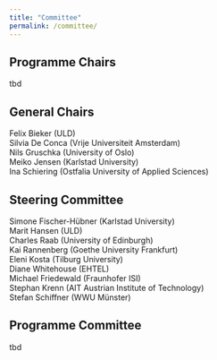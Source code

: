```yaml
---
title: "Committee"
permalink: /committee/
---
```


## Programme Chairs
tbd

## General Chairs
Felix Bieker (ULD) <br/>
Silvia De Conca (Vrije Universiteit Amsterdam)<br/>
Nils Gruschka (University of Oslo)<br/>
Meiko Jensen (Karlstad University)<br/>
Ina Schiering (Ostfalia University of Applied Sciences)

## Steering Committee
Simone Fischer-Hübner (Karlstad University)<br/>
Marit Hansen (ULD)<br/>
Charles Raab (University of Edinburgh)<br/>
Kai Rannenberg (Goethe University Frankfurt)<br/>
Eleni Kosta (Tilburg University)<br/>
Diane Whitehouse (EHTEL)<br/>
Michael	Friedewald (Fraunhofer ISI)<br/>
Stephan	Krenn (AIT Austrian Institute of Technology)<br/>
Stefan Schiffner (WWU Münster)

## Programme Committee
tbd